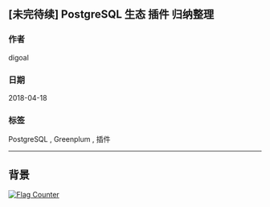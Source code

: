 ## [未完待续] PostgreSQL 生态 插件 归纳整理
                           
### 作者          
digoal          
          
### 日期           
2018-04-18      
            
### 标签          
PostgreSQL , Greenplum , 插件          
                      
----                      
                       
## 背景       

    

  
<a rel="nofollow" href="http://info.flagcounter.com/h9V1"  ><img src="http://s03.flagcounter.com/count/h9V1/bg_FFFFFF/txt_000000/border_CCCCCC/columns_2/maxflags_12/viewers_0/labels_0/pageviews_0/flags_0/"  alt="Flag Counter"  border="0"  ></a>  
  
